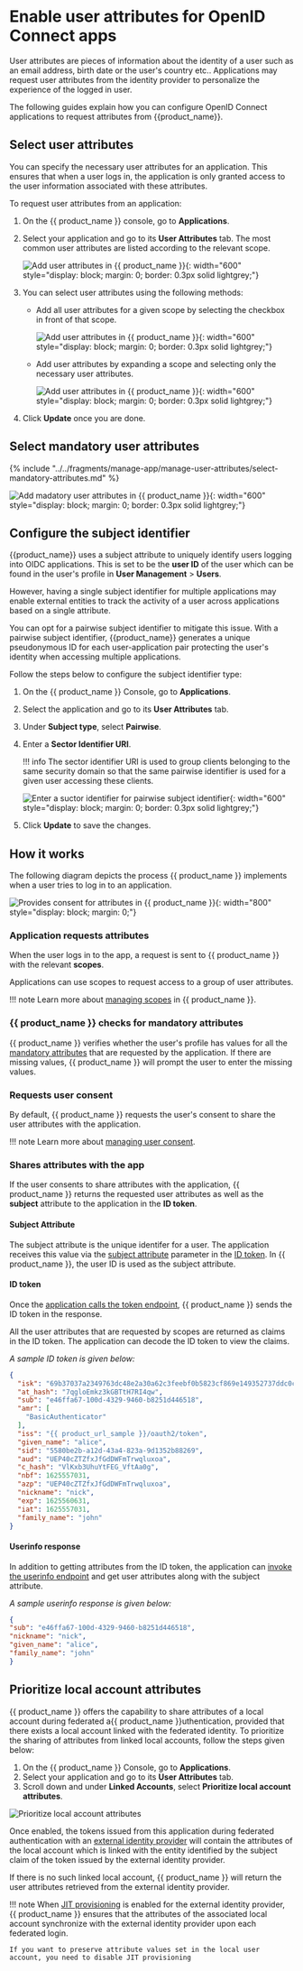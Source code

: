 # Enable user attributes for OpenID Connect apps

User attributes are pieces of information about the identity of a user such as an email address, birth date or the user's country etc.. Applications may request user attributes from the identity provider to personalize the experience of the logged in user.

The following guides explain how you can configure OpenID Connect applications to request attributes from {{product_name}}.

## Select user attributes

You can specify the necessary user attributes for an application. This ensures that when a user logs in, the application is only granted access to the user information associated with these attributes.

To request user attributes from an application:

1. On the {{ product_name }} console, go to **Applications**.
2. Select your application and go to its **User Attributes** tab. The most common user attributes are listed according to the relevant scope.

    ![Add user attributes in {{ product_name }}]({{base_path}}/assets/img/guides/applications/attributes/oidc/add-user-attributes-list-grouped-user-attributes.png){: width="600" style="display: block; margin: 0; border: 0.3px solid lightgrey;"}

3. You can select user attributes using the following methods:

    - Add all user attributes for a given scope by selecting the checkbox in front of that scope.

        ![Add user attributes in {{ product_name }}]({{base_path}}/assets/img/guides/applications/attributes/oidc/add-user-attribute-select-scope.png){: width="600" style="display: block; margin: 0; border: 0.3px solid lightgrey;"}

    - Add user attributes by expanding a scope and selecting only the necessary user attributes.

        ![Add user attributes in {{ product_name }}]({{base_path}}/assets/img/guides/applications/attributes/oidc/add-user-attribute-select-user-attribute.png){: width="600" style="display: block; margin: 0; border: 0.3px solid lightgrey;"}

4. Click **Update** once you are done.

## Select mandatory user attributes

{% include "../../fragments/manage-app/manage-user-attributes/select-mandatory-attributes.md" %}

![Add madatory user attributes in {{ product_name }}]({{base_path}}/assets/img/guides/applications/attributes/oidc/add-mandatory-user-attributes.png){: width="600" style="display: block; margin: 0; border: 0.3px solid lightgrey;"}

## Configure the subject identifier

{{product_name}} uses a subject attribute to uniquely identify users logging into OIDC applications. This is set to be the **user ID** of the user which can be found in the user's profile in **User Management** > **Users**.

However, having a single subject identifier for multiple applications may enable external entities to track the activity of a user across applications based on a single attribute.

You can opt for a pairwise subject identifier to mitigate this issue. With a pairwise subject identifier, {{product_name}} generates a unique pseudonymous ID for each user-application pair protecting the user's identity when accessing multiple applications.

Follow the steps below to configure the subject identifier type:

1. On the {{ product_name }} Console, go to **Applications**.

2. Select the application and go to its **User Attributes** tab.

3. Under **Subject type**, select **Pairwise**.

4. Enter a **Sector Identifier URI**.

    !!! info
        The sector identifier URI is used to group clients belonging to the same security domain so that the same pairwise identifier is used for a given user accessing these clients.

    ![Enter a suctor identifier for pairwise subject identifier]({{base_path}}/assets/img/guides/applications/fapi-compliant-apps/fapi-compliant-subject-identifier.png){: width="600" style="display: block; margin: 0; border: 0.3px solid lightgrey;"}

4. Click **Update** to save the changes.

## How it works

The following diagram depicts the process {{ product_name }} implements when a user tries to log in to an application.

![Provides consent for attributes in {{ product_name }}]({{base_path}}/assets/img/guides/applications/attributes/oidc/how-it-works.png){: width="800" style="display: block; margin: 0;"}

### Application requests attributes

When the user logs in to the app, a request is sent to {{ product_name }} with the relevant **scopes**.

Applications can use scopes to request access to a group of user attributes.

!!! note
    Learn more about [managing scopes]({{base_path}}/guides/users/attributes/manage-scopes/) in {{ product_name }}.

### {{ product_name }} checks for mandatory attributes

{{ product_name }} verifies whether the user's profile has values for all the [mandatory attributes](#define-mandatory-user-attributes) that are requested by the application. If there are missing values, {{ product_name }} will prompt the user to enter the missing values.

### Requests user consent

By default, {{ product_name }} requests the user's consent to share the user attributes with the application.

!!! note
    Learn more about [managing user consent]({{base_path}}/guides/authentication/manage-consent-for-attributes/).

### Shares attributes with the app

If the user consents to share attributes with the application, {{ product_name }} returns the requested user attributes as well as the **subject** attribute to the application in the **ID token**.

#### Subject Attribute
  
The subject attribute is the unique identifer for a user. The application receives this value via the [subject attribute](#subject-attribute) parameter in the [ID token](#id-token). In {{ product_name }}, the user ID is used as the subject attribute.

#### ID token

Once the [application calls the token endpoint]({{base_path}}/guides/authentication/oidc/implement-auth-code/#get-tokens), {{ product_name }} sends the ID token in the response.

All the user attributes that are requested by scopes are returned as claims in the ID token. The application can decode the ID token to view the claims.

_A sample ID token is given below:_

``` json
{
  "isk": "69b37037a2349763dc48e2a30a62c3feebf0b5823cf869e149352737ddc0ca63",
  "at_hash": "7qgloEmkz3kGBTtH7RI4qw",
  "sub": "e46ffa67-100d-4329-9460-b8251d446518",
  "amr": [
    "BasicAuthenticator"
  ],
  "iss": "{{ product_url_sample }}/oauth2/token",
  "given_name": "alice",
  "sid": "5580be2b-a12d-43a4-823a-9d1352b88269",
  "aud": "UEP40cZTZfxJfGdDWFmTrwqluxoa",
  "c_hash": "VlKxb3UhuYtFEG_VftAa0g",
  "nbf": 1625557031,
  "azp": "UEP40cZTZfxJfGdDWFmTrwqluxoa",
  "nickname": "nick",
  "exp": 1625560631,
  "iat": 1625557031,
  "family_name": "john"
}
```
  
#### Userinfo response

In addition to getting attributes from the ID token, the application can [invoke the userinfo endpoint]({{base_path}}/guides/authentication/oidc/implement-auth-code/#retrieve-user-details) and get user attributes along with the subject attribute.

_A sample userinfo response is given below:_

```json
{
"sub": "e46ffa67-100d-4329-9460-b8251d446518",
"nickname": "nick",
"given_name": "alice",
"family_name": "john"
}
```

## Prioritize local account attributes

{{ product_name }} offers the capability to share attributes of a local account during federated a{{ product_name }}uthentication, provided that there exists a local account linked with the federated identity. To prioritize the sharing of attributes from linked local accounts, follow the steps given below:

1. On the {{ product_name }} Console, go to **Applications**.
2. Select your application and go to its **User Attributes** tab.
3. Scroll down and under **Linked Accounts**, select **Prioritize local account attributes**.

![Prioritize local account attributes]({{base_path}}//assets/img/guides/applications/attributes/oidc/prioritize-local-account-attributes.png)

Once enabled, the tokens issued from this application during federated authentication with an [external identity provider]({{base_path}}/guides/authentication/#supported-external-idps) will contain the attributes of the local account which is linked with the entity identified by the subject claim of the token issued by the external identity provider.

If there is no such linked local account, {{ product_name }} will return the user attributes retrieved from the external identity provider.

!!! note
    When [JIT provisioning]({{base_path}}/uides/authentication/jit-user-provisioning/#how-jit-provisioning-works) is enabled for the external identity provider, {{ product_name }} ensures that the attributes of the associated local account synchronize with the external identity provider upon each federated login.

    If you want to preserve attribute values set in the local user account, you need to disable JIT provisioning